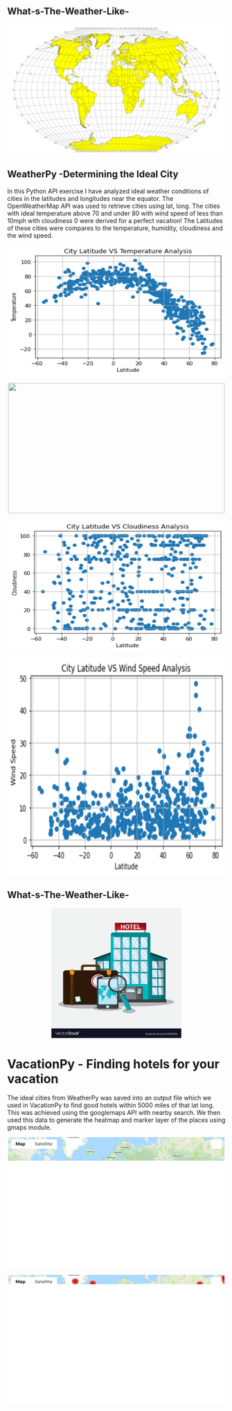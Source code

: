 ## What-s-The-Weather-Like-
<p align="center">
  <img width="500" height="300" src="https://github.com/narayanan-nithya/What-s-The-Weather-Like-/blob/master/equatorsign.png">
</p>

## WeatherPy -Determining the Ideal City
In this Python API exercise I have analyzed ideal weather conditions of cities in the latitudes and longitudes near the equator. The OpenWeatherMap API was used to retrieve cities using lat, long. The cities with ideal temperature above 70 and under 80 with wind speed of less than 10mph with cloudiness 0 were derived for a perfect vacation! The Latitudes of these cities were compares to the temperature, humidity, cloudiness and the wind speed. 
<p align="center">
  <img width="500" height="300" src="https://github.com/narayanan-nithya/What-s-The-Weather-Like-/blob/master/Scatter%20Plot%201.png">
</p>
<p align="center">
  <img width="500" height="300" src="https://https://github.com/narayanan-nithya/What-s-The-Weather-Like-/blob/master/Scatter%20Plot%202.png">
</p>
<p align="center">
  <img width="500" height="300" src="https://github.com/narayanan-nithya/What-s-The-Weather-Like-/blob/master/Scatter%20Plot%203.png">
</p>
<p align="center">
  <img width="800" height="500" src="https://github.com/narayanan-nithya/What-s-The-Weather-Like-/blob/master/Scatter%20Plot%204.png">
</p>

## What-s-The-Weather-Like-
<p align="center">
  <img width="300" height="300" src="https://github.com/narayanan-nithya/What-s-The-Weather-Like-/blob/master/10320964.jpg">
</p>

# VacationPy - Finding hotels for your vacation
The ideal cities from WeatherPy was saved into an output file which we used in VacationPy to find good hotels within 5000 miles of that lat long. This was achieved using the googlemaps API with nearby search. We then used this data to generate the heatmap and marker layer of the places using gmaps module. 

<p align="center">
  <img width="500" height="300" src="https://github.com/narayanan-nithya/What-s-The-Weather-Like-/blob/master/map.png">
</p>

<p align="center">
  <img width="500" height="300" src="https://github.com/narayanan-nithya/What-s-The-Weather-Like-/blob/master/map%20(1).png">
</p>
